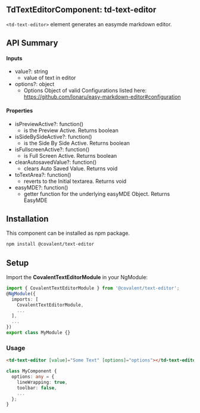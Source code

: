 ## TdTextEditorComponent: td-text-editor

`<td-text-editor>` element generates an easymde markdown editor.

## API Summary

#### Inputs

+ value?: string
  + value of text in editor
+ options?: object
  + Options Object of valid Configurations listed here: <a href="https://github.com/Ionaru/easy-markdown-editor#configuration">https://github.com/Ionaru/easy-markdown-editor#configuration</a>


#### Properties

+ isPreviewActive?: function()
  + is the Preview Active. Returns boolean
+ isSideBySideActive?: function()
  + is the Side By Side Active. Returns boolean
+ isFullscreenActive?: function()
  + is Full Screen Active. Returns boolean
+ clearAutosavedValue?: function()
  + clears Auto Saved Value. Returns void
+ toTextArea?: function()
  + reverts to the Initial textarea. Returns void
+ easyMDE?: function()
  + getter function for the underlying easyMDE Object. Returns EasyMDE

## Installation

This component can be installed as npm package.

```bash
npm install @covalent/text-editor
```

## Setup

Import the **CovalentTextEditorModule** in your NgModule:

```typescript
import { CovalentTextEditorModule } from '@covalent/text-editor';
@NgModule({
  imports: [
    CovalentTextEditorModule,
    ...
  ],
  ...
})
export class MyModule {}
```

### Usage

```html
<td-text-editor [value]="Some Text" [options]="options"></td-text-editor>
```

```typescript
class MyComponent {
  options: any = {
    lineWrapping: true,
    toolbar: false,
    ...
  };
}
```